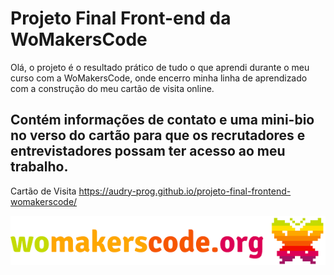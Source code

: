 # Projeto Final Front-end da WoMakersCode

Olá, o projeto é o resultado prático de tudo o que aprendi durante o meu curso com a WoMakersCode, onde encerro minha linha de aprendizado com a construção do meu cartão de visita online.

<h2>Contém informações de contato e uma mini-bio no verso do cartão para que os recrutadores e entrevistadores possam ter acesso ao meu trabalho.</h2>

Cartão de Visita <https://audry-prog.github.io/projeto-final-frontend-womakerscode/>

!['logo da WoMakersCode'](https://github.com/Audry-prog/projeto-final-frontend-womakerscode/blob/master/images/logo_WoMakersCode.png)
